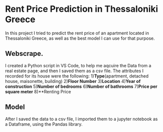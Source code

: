 # Rent Price Prediction in Thessaloniki Greece
In this project I tried to predict the rent price of an apartment located in Thessaloniki Greece, as well as the best model I can use for that purpose.

## Webscrape.
I created a Python script in VS Code, to help me aqcuire the Data from a real estate page, and then I saved them as a csv file. The attributes Ι recorded for its house were the following:
1)**Type**(apartment, detached house, maisonette, building)
2)**Floor Number**
3)**Location**
4)**Year of construction**
5)**Number of bedrooms**
6)**Number of bathrooms**
7)**Price per square meter**
8)**Renting Price

## Model
After I saved the data to a csv file, I imported them to a jupyter notebook as a Dataframe, using the Pandas library. 


